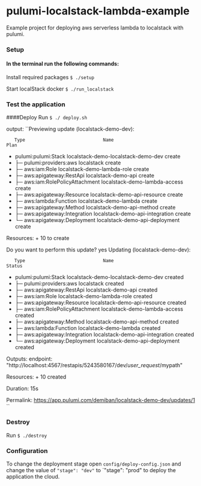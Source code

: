 # pulumi-localstack-lambda-example
Example project for deploying aws serverless lambda to localstack with pulumi.

### Setup

#### In the terminal run the following commands:

Install required packages 
`$ ./setup`  

Start localStack docker
`$ ./run_localstack`

### Test the application

####Deploy
Run `$ ./ deploy.sh`

output: 
``Previewing update (localstack-demo-dev):
  
       Type                             Name                                 Plan       
   +   pulumi:pulumi:Stack              localstack-demo-localstack-demo-dev  create     
   +   ├─ pulumi:providers:aws          localstack                           create     
   +   ├─ aws:iam:Role                  localstack-demo-lambda-role          create     
   +   ├─ aws:apigateway:RestApi        localstack-demo-api                  create     
   +   ├─ aws:iam:RolePolicyAttachment  localstack-demo-lambda-access        create     
   +   ├─ aws:apigateway:Resource       localstack-demo-api-resource         create     
   +   ├─ aws:lambda:Function           localstack-demo-lambda               create     
   +   ├─ aws:apigateway:Method         localstack-demo-api-method           create     
   +   ├─ aws:apigateway:Integration    localstack-demo-api-integration      create     
   +   └─ aws:apigateway:Deployment     localstack-demo-api-deployment       create     
   
  Resources:
      + 10 to create
  
  Do you want to perform this update? yes
  Updating (localstack-demo-dev):
  
       Type                             Name                                 Status      
   +   pulumi:pulumi:Stack              localstack-demo-localstack-demo-dev  created     
   +   ├─ pulumi:providers:aws          localstack                           created     
   +   ├─ aws:apigateway:RestApi        localstack-demo-api                  created     
   +   ├─ aws:iam:Role                  localstack-demo-lambda-role          created     
   +   ├─ aws:apigateway:Resource       localstack-demo-api-resource         created     
   +   ├─ aws:iam:RolePolicyAttachment  localstack-demo-lambda-access        created     
   +   ├─ aws:apigateway:Method         localstack-demo-api-method           created     
   +   ├─ aws:lambda:Function           localstack-demo-lambda               created     
   +   ├─ aws:apigateway:Integration    localstack-demo-api-integration      created     
   +   └─ aws:apigateway:Deployment     localstack-demo-api-deployment       created     
   
  Outputs:
      endpoint: "http://localhost:4567/restapis/5243580167/dev/_user_request_/mypath"
  
  Resources:
      + 10 created
  
  Duration: 15s
  
  Permalink: https://app.pulumi.com/demiban/localstack-demo-dev/updates/1
``

### Destroy

Run `$ ./destroy`

### Configuration

To change the deployment stage open `config/deploy-config.json` and change
the value of `"stage": "dev"` to `"stage": "prod" to deploy the application
the cloud.



